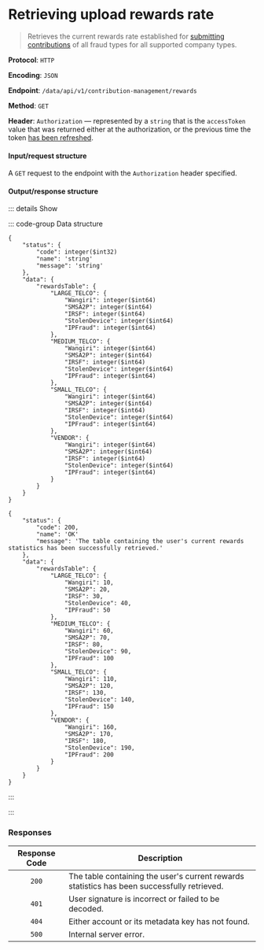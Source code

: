 # Retrieving upload rewards rate

> Retrieves the current rewards rate established for [submitting contributions](submitting-a-contribution.md) of all fraud types for all supported company types.

**Protocol**: `HTTP`

**Encoding**: `JSON`

**Endpoint**: `/data/api/v1/contribution-management/rewards`

**Method**: `GET`

**Header**: `Authorization` — represented by a `string` that is the `accessToken` value that was returned either at the authorization, or the previous time the token [has been refreshed](refreshing-authentication-tokens.md).

#### Input/request structure

A `GET` request to the endpoint with the `Authorization` header specified.

#### Output/response structure

::: details Show

::: code-group Data structure

```json5 [Structure]
{
    "status": {
        "code": integer($int32)
        "name": 'string'
        "message": 'string'
    },
    "data": {
        "rewardsTable": {
            "LARGE_TELCO": {
                "Wangiri": integer($int64)
                "SMSA2P": integer($int64)
                "IRSF": integer($int64)
                "StolenDevice": integer($int64)
                "IPFraud": integer($int64)
            },
            "MEDIUM_TELCO": {
                "Wangiri": integer($int64)
                "SMSA2P": integer($int64)
                "IRSF": integer($int64)
                "StolenDevice": integer($int64)
                "IPFraud": integer($int64)
            },
            "SMALL_TELCO": {
                "Wangiri": integer($int64)
                "SMSA2P": integer($int64)
                "IRSF": integer($int64)
                "StolenDevice": integer($int64)
                "IPFraud": integer($int64)
            },
            "VENDOR": {
                "Wangiri": integer($int64)
                "SMSA2P": integer($int64)
                "IRSF": integer($int64)
                "StolenDevice": integer($int64)
                "IPFraud": integer($int64)
            }
        }
    }
}
```

```json5 [Example]
{
    "status": {
        "code": 200,
        "name": 'OK'
        "message": 'The table containing the user's current rewards statistics has been successfully retrieved.'
    },
    "data": {
        "rewardsTable": {
            "LARGE_TELCO": {
                "Wangiri": 10,
                "SMSA2P": 20,
                "IRSF": 30,
                "StolenDevice": 40,
                "IPFraud": 50
            },
            "MEDIUM_TELCO": {
                "Wangiri": 60,
                "SMSA2P": 70,
                "IRSF": 80,
                "StolenDevice": 90,
                "IPFraud": 100
            },
            "SMALL_TELCO": {
                "Wangiri": 110,
                "SMSA2P": 120,
                "IRSF": 130,
                "StolenDevice": 140,
                "IPFraud": 150
            },
            "VENDOR": {
                "Wangiri": 160,
                "SMSA2P": 170,
                "IRSF": 180,
                "StolenDevice": 190,
                "IPFraud": 200
            }
        }
    }
}
```

:::

:::

### Responses

| Response Code | Description |
| :-: | --- |
| `200` | The table containing the user's current rewards statistics has been successfully retrieved. |
| `401` | User signature is incorrect or failed to be decoded. |
| `404` | Either account or its metadata key has not found. |
| `500` | Internal server error. |
